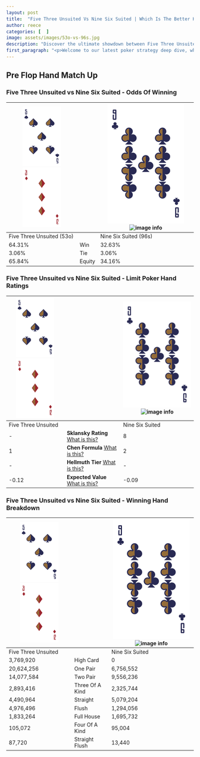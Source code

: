 ```yaml
---
layout: post
title:  "Five Three Unsuited Vs Nine Six Suited | Which Is The Better Hand In Poker? A Complete Guide"
author: reece
categories: [  ]
image: assets/images/53o-vs-96s.jpg
description: "Discover the ultimate showdown between Five Three Unsuited and Nine Six Suited in poker! Uncover the odds, strategies, and scenarios where one hand triumphs over the other. Get ready to up your poker game with this thrilling analysis."
first_paragraph: "<p>Welcome to our latest poker strategy deep dive, where we're pitting two distinct hands against each other in a high-stakes showdown: Five Three Unsuited vs Nine Six Suited.</p><p>In the dynamic world of poker, every decision counts, and knowing which hand holds the upper hand is key to your success at the table.</p><p>In this article, we'll dissect these two hands, explore the scenarios where one dominates the other, and equip you with the knowledge to make strategic choices that can tip the odds in your favor.</p><p>Get ready to unravel the intriguing dynamics of these poker hands and elevate your game to new heights.</p>"
---
```




[comment]: # (sp0)

## Pre Flop Hand Match Up

<div class="table hand-ratings" markdown="1"> 



### Five Three Unsuited vs Nine Six Suited - Odds Of Winning


    
| ![image info](assets/images/hand1/5.png) ![image info](assets/images/hand1/3o.png) |  | ![image info](assets/images/hand2/9.png) ![image info](assets/images/hand2/6s.png) |
| -------- | -------- | -------- |
| Five Three Unsuited (53o) |  | Nine Six Suited (96s) |
| 64.31% | Win | 32.63% |
| 3.06% | Tie | 3.06% |
| 65.84% | Equity | 34.16% |




[comment]: # (sp1)



### Five Three Unsuited vs Nine Six Suited - Limit Poker Hand Ratings


    
| ![image info](assets/images/hand1/5.png) ![image info](assets/images/hand1/3o.png) |  | ![image info](assets/images/hand2/9.png) ![image info](assets/images/hand2/6s.png) |
| -------- | -------- | -------- |
| Five Three Unsuited |  | Nine Six Suited |
| - | **Sklansky Rating** [What is this?](/sklansky-rating-explained) | 8 |
| 1 | **Chen Formula** [What is this?](/chen-formula-explained) | 2 |
| - | **Hellmuth Tier** [What is this?](/Hellmuth-tier-explained) | - |
| -0.12 | **Expected Value** [What is this?](/expected-value-explained) | -0.09 |




[comment]: # (sp2)



### Five Three Unsuited vs Nine Six Suited - Winning Hand Breakdown


    
| ![image info](assets/images/hand1/5.png) ![image info](assets/images/hand1/3o.png) |  | ![image info](assets/images/hand2/9.png) ![image info](assets/images/hand2/6s.png) |
| -------- | -------- | -------- |
| Five Three Unsuited |  | Nine Six Suited |
| 3,769,920 | High Card | 0 |
| 20,624,256 | One Pair | 6,756,552 |
| 14,077,584 | Two Pair | 9,556,236 |
| 2,893,416 | Three Of A Kind | 2,325,744 |
| 4,490,964 | Straight | 5,079,204 |
| 4,976,496 | Flush | 1,294,056 |
| 1,833,264 | Full House | 1,695,732 |
| 105,072 | Four Of A Kind | 95,004 |
| 87,720 | Straight Flush | 13,440 |




[comment]: # (sp3)



</div>

[comment]: # (sp4)



[comment]: # (sp5)

